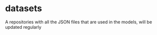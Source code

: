 # datasets
A repositories with all the JSON files that are used in the models, will be updated regularly 

